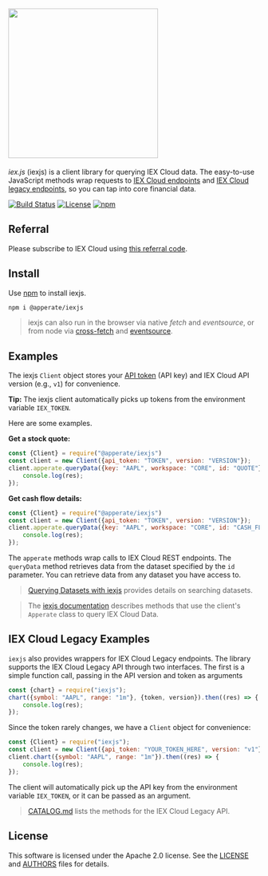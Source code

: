 # <img src="https://raw.githubusercontent.com/iexcloud/iexjs/main/docs/img/icon.png" width="300">

*iex.js* (iexjs) is a client library for querying IEX Cloud data. The easy-to-use JavaScript methods wrap requests to [IEX Cloud endpoints](https://iexcloud.io/docs/) and [IEX Cloud legacy endpoints](https://iexcloud.io/docs/api/), so you can tap into core financial data.

[![Build Status](https://github.com/iexcloud/iexjs/workflows/Build%20Status/badge.svg?branch=main)](https://github.com/iexcloud/iexjs/actions?query=workflow%3A%22Build+Status%22)
[![License](https://img.shields.io/github/license/iexcloud/iexjs.svg)](https://github.com/iexcloud/iexjs/)
[![npm](https://img.shields.io/npm/v/iexjs)](https://www.npmjs.com/package/iexjs)

## Referral

Please subscribe to IEX Cloud using [this referral code](https://iexcloud.io/s/6332a3c3 ).

## Install

Use [npm](https://www.npmjs.com) to install iexjs.

```bash
npm i @apperate/iexjs
```

> iexjs can also run in the browser via native *fetch* and *eventsource*, or from node via [cross-fetch](https://www.npmjs.com/package/cross-fetch) and [eventsource](https://github.com/EventSource/eventsource).

## Examples

The iexjs `Client` object stores your [API token](https://iexcloud.io/documentation/administration/access-and-security.html) (API key) and IEX Cloud API version (e.g., `v1`) for convenience.

**Tip:** The iexjs client automatically picks up tokens from the environment variable `IEX_TOKEN`.

Here are some examples.

**Get a stock quote:**

```javascript
const {Client} = require("@apperate/iexjs")
const client = new Client({api_token: "TOKEN", version: "VERSION"});
client.apperate.queryData({key: "AAPL", workspace: "CORE", id: "QUOTE"}).then((res) => {
    console.log(res);
});
```

**Get cash flow details:**

```javascript
const {Client} = require("@apperate/iexjs")
const client = new Client({api_token: "TOKEN", version: "VERSION"});
client.apperate.queryData({key: "AAPL", workspace: "CORE", id: "CASH_FLOW"}).then((res) => {
    console.log(res);
});
```

The `apperate` methods wrap calls to IEX Cloud REST endpoints. The `queryData` method retrieves data from the dataset specified by the `id` parameter. You can retrieve data from any dataset you have access to.

> [Querying Datasets with iexjs](https://iexcloud.io/documentation/interacting-with-your-data/querying-data/querying-datasets-with-iexjs.html) provides details on searching datasets.

> The [iexjs documentation](./docs/apperate/iexjs-client-library.md) describes methods that use the client's `Apperate` class to query IEX Cloud Data.

## IEX Cloud Legacy Examples

`iexjs` also provides wrappers for IEX Cloud Legacy endpoints. The library supports the IEX Cloud Legacy API through two interfaces. The first is a simple function call, passing in the API version and token as arguments

```javascript
const {chart} = require("iexjs");
chart({symbol: "AAPL", range: "1m"}, {token, version}).then((res) => {
    console.log(res);
});
```

Since the token rarely changes, we have a `Client` object for convenience:

```javascript
const {Client} = require("iexjs");
const client = new Client({api_token: "YOUR_TOKEN_HERE", version: "v1"});
client.chart({symbol: "AAPL", range: "1m"}).then((res) => {
    console.log(res);
});
```

The client will automatically pick up the API key from the environment variable `IEX_TOKEN`, or it can be passed as an argument. 

> [CATALOG.md](./CATALOG.md) lists the methods for the IEX Cloud Legacy API.

## License

This software is licensed under the Apache 2.0 license. See the
[LICENSE](LICENSE) and [AUTHORS](AUTHORS) files for details.
